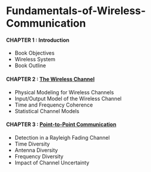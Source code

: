 # Fundamentals-of-Wireless-Communication


#### CHAPTER 1 : Introduction

* Book Objectives
* Wireless System
* Book Outline
  
#### CHAPTER 2 : [The Wireless Channel](/Slides_Summary/CHAPTER_2.pdf)

* Physical Modeling for Wireless Channels
* Input/Output Model of the Wireless Channel
* Time and Frequency Coherence
* Statistical Channel Models

#### CHAPTER 3 : [Point-to-Point Communication](/Slides_Summary/CHAPTER_3.pdf)

* Detection in a Rayleigh Fading Channel
* Time Diversity
* Antenna Diversity
* Frequency Diversity
* Impact of Channel Uncertainty
